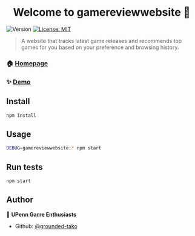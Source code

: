 <h1 align="center">Welcome to gamereviewwebsite 👋</h1>
<p>
  <img alt="Version" src="https://img.shields.io/badge/version-0.0.0-blue.svg?cacheSeconds=2592000" />
  <a href="#" target="_blank">
    <img alt="License: MIT" src="https://img.shields.io/badge/License-MIT-yellow.svg" />
  </a>
</p>

> A website that tracks latest game releases and recommends top games for you based on your preference and browsing history.

### 🏠 [Homepage](http://www.latestgamereleases.com/)

### ✨ [Demo](http://www.latestgamereleases.com/)

## Install

```sh
npm install
```

## Usage

```sh
DEBUG=gamereviewwebsite:* npm start
```

## Run tests

```sh
npm start
```

## Author

👤 **UPenn Game Enthusiasts**

* Github: [@grounded-tako](https://github.com/grounded-tako)
